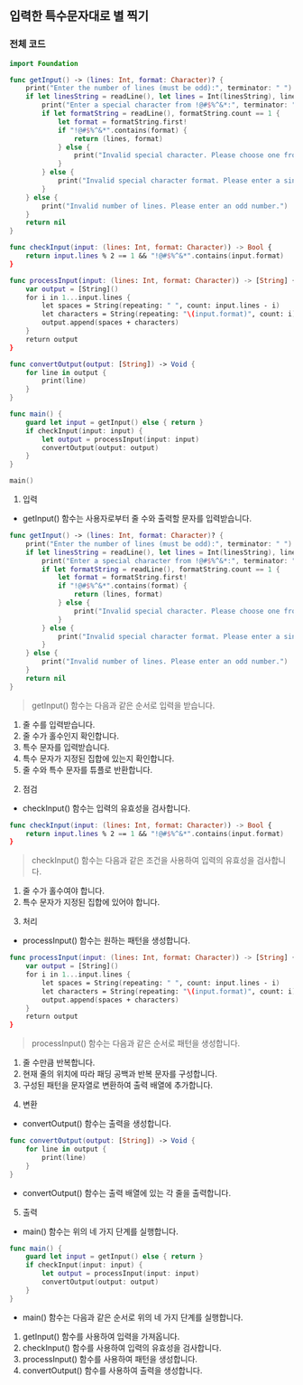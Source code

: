 ## 입력한 특수문자대로 별 찍기
### 전체 코드 
```swift
import Foundation

func getInput() -> (lines: Int, format: Character)? {
    print("Enter the number of lines (must be odd):", terminator: " ")
    if let linesString = readLine(), let lines = Int(linesString), lines % 2 == 1 {
        print("Enter a special character from !@#$%^&*:", terminator: " ")
        if let formatString = readLine(), formatString.count == 1 {
            let format = formatString.first!
            if "!@#$%^&*".contains(format) {
                return (lines, format)
            } else {
                print("Invalid special character. Please choose one from !@#$%^&*.")
            }
        } else {
            print("Invalid special character format. Please enter a single character.")
        }
    } else {
        print("Invalid number of lines. Please enter an odd number.")
    }
    return nil
}

func checkInput(input: (lines: Int, format: Character)) -> Bool {
    return input.lines % 2 == 1 && "!@#$%^&*".contains(input.format)
}

func processInput(input: (lines: Int, format: Character)) -> [String] {
    var output = [String]()
    for i in 1...input.lines {
        let spaces = String(repeating: " ", count: input.lines - i)
        let characters = String(repeating: "\(input.format)", count: i)
        output.append(spaces + characters)
    }
    return output
}

func convertOutput(output: [String]) -> Void {
    for line in output {
        print(line)
    }
}

func main() {
    guard let input = getInput() else { return }
    if checkInput(input: input) {
        let output = processInput(input: input)
        convertOutput(output: output)
    }
}

main()
```
1. 입력
- getInput() 함수는 사용자로부터 줄 수와 출력할 문자를 입력받습니다.

```swift
func getInput() -> (lines: Int, format: Character)? {
    print("Enter the number of lines (must be odd):", terminator: " ")
    if let linesString = readLine(), let lines = Int(linesString), lines % 2 == 1 {
        print("Enter a special character from !@#$%^&*:", terminator: " ")
        if let formatString = readLine(), formatString.count == 1 {
            let format = formatString.first!
            if "!@#$%^&*".contains(format) {
                return (lines, format)
            } else {
                print("Invalid special character. Please choose one from !@#$%^&*.")
            }
        } else {
            print("Invalid special character format. Please enter a single character.")
        }
    } else {
        print("Invalid number of lines. Please enter an odd number.")
    }
    return nil
}
```
>getInput() 함수는 다음과 같은 순서로 입력을 받습니다.

1) 줄 수를 입력받습니다.
2) 줄 수가 홀수인지 확인합니다.
3) 특수 문자를 입력받습니다.
4) 특수 문자가 지정된 집합에 있는지 확인합니다.
5) 줄 수와 특수 문자를 튜플로 반환합니다.

2. 점검
- checkInput() 함수는 입력의 유효성을 검사합니다.
```swift
func checkInput(input: (lines: Int, format: Character)) -> Bool {
    return input.lines % 2 == 1 && "!@#$%^&*".contains(input.format)
}
```
>checkInput() 함수는 다음과 같은 조건을 사용하여 입력의 유효성을 검사합니다.

1) 줄 수가 홀수여야 합니다.
2) 특수 문자가 지정된 집합에 있어야 합니다.

3. 처리

- processInput() 함수는 원하는 패턴을 생성합니다.

```swift
func processInput(input: (lines: Int, format: Character)) -> [String] {
    var output = [String]()
    for i in 1...input.lines {
        let spaces = String(repeating: " ", count: input.lines - i)
        let characters = String(repeating: "\(input.format)", count: i)
        output.append(spaces + characters)
    }
    return output
}
```
>processInput() 함수는 다음과 같은 순서로 패턴을 생성합니다.

1) 줄 수만큼 반복합니다.
2) 현재 줄의 위치에 따라 패딩 공백과 반복 문자를 구성합니다.
3) 구성된 패턴을 문자열로 변환하여 출력 배열에 추가합니다.

4. 변환

- convertOutput() 함수는 출력을 생성합니다.

```swift
func convertOutput(output: [String]) -> Void {
    for line in output {
        print(line)
    }
}
```
- convertOutput() 함수는 출력 배열에 있는 각 줄을 출력합니다.

5. 출력

- main() 함수는 위의 네 가지 단계를 실행합니다.
```swift
func main() {
    guard let input = getInput() else { return }
    if checkInput(input: input) {
        let output = processInput(input: input)
        convertOutput(output: output)
    }
}
```
- main() 함수는 다음과 같은 순서로 위의 네 가지 단계를 실행합니다.

1) getInput() 함수를 사용하여 입력을 가져옵니다.
2) checkInput() 함수를 사용하여 입력의 유효성을 검사합니다.
3) processInput() 함수를 사용하여 패턴을 생성합니다.
4) convertOutput() 함수를 사용하여 출력을 생성합니다.